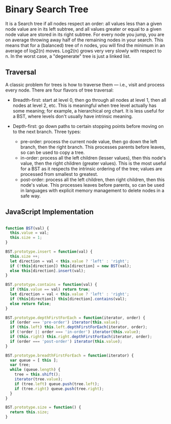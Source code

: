 # Binary Search Tree
It is a Search tree if all nodes respect an order: all values less than a given node value are in its left subtree, and all values greater or equal to a given node value are stored in its right subtree. For every node you jump, you are on average throwing away half of the remaining nodes in your search. This means that for a (balanced) tree of n nodes, you will find the minimum in an average of log2(n) moves. Log2(n) grows very very slowly with respect to n. In the worst case, a "degenerate" tree is just a linked list.


## Traversal
A classic problem for trees is how to traverse them — i.e., visit and process every node. There are four flavors of tree traversal:

* Breadth-first: start at level 0, then go through all nodes at level 1, then all nodes at level 2, etc. This is meaningful when tree level actually has some meaning; for example, a hierarchical org chart. It is less useful for a BST, where levels don't usually have intrinsic meaning.

* Depth-first: go down paths to certain stopping points before moving on to the next branch. Three types:
  * pre-order: process the current node value, then go down the left branch, then the right branch. This processes parents before leaves, so can be used to copy a tree.
  * in-order: process all the left children (lesser values), then this node's value, then the right children (greater values). This is the most useful for a BST as it respects the intrinsic ordering of the tree; values are processed from smallest to greatest.
  * post-order: process all the left children, then right children, then this node's value. This processes leaves before parents, so can be used in languages with explicit memory management to delete nodes in a safe way.


## JavaScript Implementation

```javascript

function BST(val) {
  this.value = val;
  this.size = 1;
}

BST.prototype.insert = function(val) {
  this.size ++;
  let direction = val < this.value ? 'left' : 'right';
  if (!this[direction]) this[direction] = new BST(val);
  else this[direction].insert(val);
}

BST.prototype.contains = function(val) {
  if (this.value == val) return true;
  let direction = val < this.value ? 'left' : 'right';
  if (this[direction]) this[direction].contains(val);
  else return false;
}

BST.prototype.depthFirstForEach = function(iterator, order) {
  if (order === 'pre-order') iterator(this.value);
  if (this.left) this.left.depthFirstForEach(iterator, order);
  if (!order || order === 'in-order') iterator(this.value);
  if (this.right) this.right.depthFirstForEach(iterator, order);
  if (order === 'post-order') iterator(this.value);
}

BST.prototype.breadthFirstForEach = function(iterator) {
  var queue = [ this ];
  var tree;
  while (queue.length) {
    tree = this.shift();
    iterator(tree.value);
    if (tree.left) queue.push(tree.left);
    if (tree.right) queue.push(tree.right);
  }
}

BST.prototype.size = function() {
  return this.size;
}

```